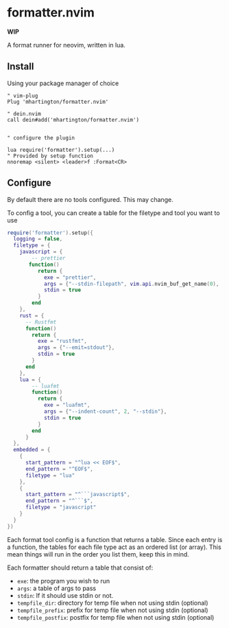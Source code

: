 # formatter.nvim

**WIP**

A format runner for neovim, written in lua.

## Install

Using your package manager of choice

```vim
" vim-plug
Plug 'mhartington/formatter.nvim'

" dein.nvim
call dein#add('mhartington/formatter.nvim')


" configure the plugin

lua require('formatter').setup(...)
" Provided by setup function
nnoremap <silent> <leader>f :Format<CR>
```

## Configure

By default there are no tools configured. This may change.

To config a tool, you can create a table for the filetype and tool you want to use

```lua
require('formatter').setup({
  logging = false,
  filetype = {
    javascript = {
        -- prettier
       function()
          return {
            exe = "prettier",
            args = {"--stdin-filepath", vim.api.nvim_buf_get_name(0), '--single-quote'},
            stdin = true
          }
        end
    },
    rust = {
      -- Rustfmt
      function()
        return {
          exe = "rustfmt",
          args = {"--emit=stdout"},
          stdin = true
        }
      end
    },
    lua = {
        -- luafmt
        function()
          return {
            exe = "luafmt",
            args = {"--indent-count", 2, "--stdin"},
            stdin = true
          }
        end
      }
  },
  embedded = {
    {
      start_pattern = "^lua << EOF$",
      end_pattern = "^EOF$",
      filetype = "lua"
    },
    {
      start_pattern = "^```javascript$",
      end_pattern = "^```$",
      filetype = "javascript"
    }
  }
})
```

Each format tool config is a function that returns a table.
Since each entry is a function, the tables for each file type act as an ordered list (or array).
This mean things will run in the order you list them, keep this in mind.

Each formatter should return a table that consist of:
- `exe`: the program you wish to run
- `args`: a table of args to pass
- `stdin`: If it should use stdin or not.
- `tempfile_dir`:  directory for temp file when not using stdin (optional)
- `tempfile_prefix`:  prefix for temp file when not using stdin (optional)
- `tempfile_postfix`:  postfix for temp file when not using stdin (optional)

